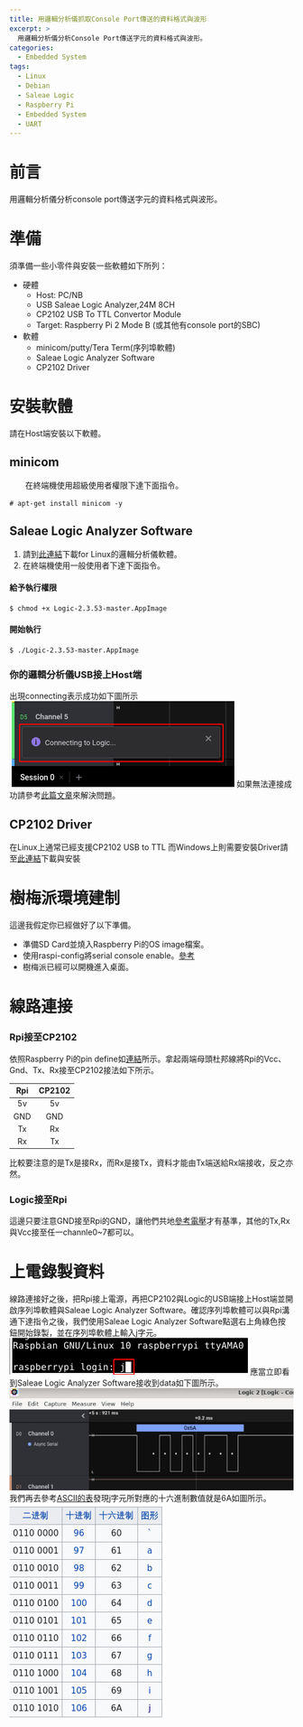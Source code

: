 ```yaml
---
title: 用邏輯分析儀抓取Console Port傳送的資料格式與波形
excerpt: >
  用邏輯分析儀分析Console Port傳送字元的資料格式與波形。
categories:
  - Embedded System
tags:
  - Linux
  - Debian
  - Saleae Logic
  - Raspberry Pi
  - Embedded System
  - UART
---
```

# 前言
用邏輯分析儀分析console port傳送字元的資料格式與波形。
# 準備
須準備一些小零件與安裝一些軟體如下所列：
* 硬體
    - Host: PC/NB
    - USB Saleae Logic Analyzer,24M 8CH
    - CP2102 USB To TTL Convertor Module
    - Target: Raspberry Pi 2 Mode B (或其他有console port的SBC)
* 軟體
    - minicom/putty/Tera Term(序列埠軟體)
    - Saleae Logic Analyzer Software
    - CP2102 Driver

# 安裝軟體
請在Host端安裝以下軟體。
## minicom
&emsp;&emsp;在終端機使用超級使用者權限下達下面指令。
```
# apt-get install minicom -y
```
## Saleae Logic Analyzer Software
1. 請到[此連結](https://www.saleae.com/zh-tw/downloads/)下載for Linux的邏輯分析儀軟體。
2. 在終端機使用一般使用者下達下面指令。

#### 給予執行權限

```
$ chmod +x Logic-2.3.53-master.AppImage
```
#### 開始執行

```
$ ./Logic-2.3.53-master.AppImage
```
### 你的邏輯分析儀USB接上Host端
出現connecting表示成功如下圖所示
![logic connecting](/assets/images/logic_connect.png)
如果無法連接成功請參考[此篇文章](https://casparting.github.io/linux/saleae_logic_usb_connect/)來解決問題。

## CP2102 Driver
在Linux上通常已經支援CP2102 USB to TTL
而Windows上則需要安裝Driver請至[此連結](https://www.silabs.com/developers/usb-to-uart-bridge-vcp-drivers)下載與安裝

# 樹梅派環境建制
這邊我假定你已經做好了以下準備。
* 準備SD Card並燒入Raspberry Pi的OS image檔案。
* 使用raspi-config將serial console enable。[參考](https://dumbcatnote.blogspot.com/2020/04/raspberry-pi-enable-serial-port.html)
* 樹梅派已經可以開機進入桌面。

# 線路連接
### Rpi接至CP2102
依照Raspberry Pi的pin define如[連結](https://github.com/raspberrypi/documentation/blob/develop/documentation/asciidoc/computers/os/using-gpio.adoc)所示。拿起兩端母頭杜邦線將Rpi的Vcc、Gnd、Tx、Rx接至CP2102接法如下所示。

| Rpi | CP2102 |
|:---:|:---:|
| 5v | 5v |
| GND | GND |
| Tx | Rx |
| Rx | Tx |

比較要注意的是Tx是接Rx，而Rx是接Tx，資料才能由Tx端送給Rx端接收，反之亦然。
### Logic接至Rpi
這邊只要注意GND接至Rpi的GND，讓他們共地[參考電壓](https://www.quora.com/Why-it-is-necessary-to-common-all-the-ground-in-circuit)才有基準，其他的Tx,Rx與Vcc接至任一channle0~7都可以。
# 上電錄製資料
線路連接好之後，把Rpi接上電源，再把CP2102與Logic的USB端接上Host端並開啟序列埠軟體與Saleae Logic Analyzer Software。確認序列埠軟體可以與Rpi溝通下達指令之後，我們使用Saleae Logic Analyzer Software點選右上角綠色按鈕開始錄製，並在序列埠軟體上輸入j字元。
![input_j](/assets/images/minicom_j.png)
應當立即看到Saleae Logic Analyzer Software接收到data如下圖所示。
![0x6a](/assets/images/0x6a.png)
我們再去參考[ASCII的表](https://zh.wikipedia.org/wiki/ASCII)發現j字元所對應的十六進制數值就是6A如圖所示。
![ASCII_j](/assets/images/ascii_j.png)
